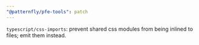 ```yaml
---
"@patternfly/pfe-tools": patch
---
```

`typescript/css-imports`: prevent shared css modules from being inlined to files; emit them instead.
